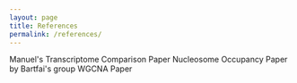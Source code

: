 ```yaml
---
layout: page
title: References
permalink: /references/
---
```


Manuel's Transcriptome Comparison Paper
Nucleosome Occupancy Paper by Bartfai's group
WGCNA Paper